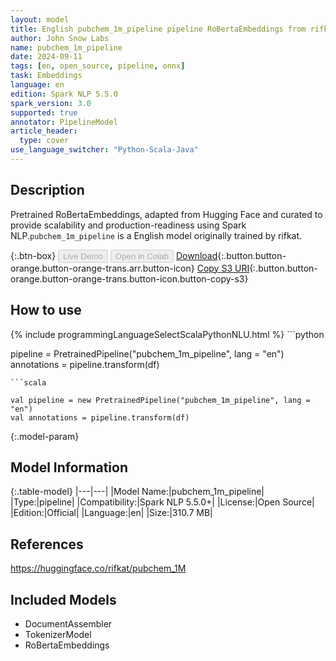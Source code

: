 ```yaml
---
layout: model
title: English pubchem_1m_pipeline pipeline RoBertaEmbeddings from rifkat
author: John Snow Labs
name: pubchem_1m_pipeline
date: 2024-09-11
tags: [en, open_source, pipeline, onnx]
task: Embeddings
language: en
edition: Spark NLP 5.5.0
spark_version: 3.0
supported: true
annotator: PipelineModel
article_header:
  type: cover
use_language_switcher: "Python-Scala-Java"
---
```


## Description

Pretrained RoBertaEmbeddings, adapted from Hugging Face and curated to provide scalability and production-readiness using Spark NLP.`pubchem_1m_pipeline` is a English model originally trained by rifkat.

{:.btn-box}
<button class="button button-orange" disabled>Live Demo</button>
<button class="button button-orange" disabled>Open in Colab</button>
[Download](https://s3.amazonaws.com/auxdata.johnsnowlabs.com/public/models/pubchem_1m_pipeline_en_5.5.0_3.0_1726031914054.zip){:.button.button-orange.button-orange-trans.arr.button-icon}
[Copy S3 URI](s3://auxdata.johnsnowlabs.com/public/models/pubchem_1m_pipeline_en_5.5.0_3.0_1726031914054.zip){:.button.button-orange.button-orange-trans.button-icon.button-copy-s3}

## How to use



<div class="tabs-box" markdown="1">
{% include programmingLanguageSelectScalaPythonNLU.html %}
```python

pipeline = PretrainedPipeline("pubchem_1m_pipeline", lang = "en")
annotations =  pipeline.transform(df)   

```
```scala

val pipeline = new PretrainedPipeline("pubchem_1m_pipeline", lang = "en")
val annotations = pipeline.transform(df)

```
</div>

{:.model-param}
## Model Information

{:.table-model}
|---|---|
|Model Name:|pubchem_1m_pipeline|
|Type:|pipeline|
|Compatibility:|Spark NLP 5.5.0+|
|License:|Open Source|
|Edition:|Official|
|Language:|en|
|Size:|310.7 MB|

## References

https://huggingface.co/rifkat/pubchem_1M

## Included Models

- DocumentAssembler
- TokenizerModel
- RoBertaEmbeddings